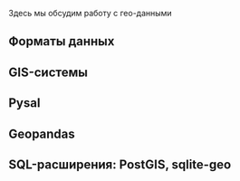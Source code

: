 Здесь мы обсудим работу с гео-данными

## Форматы данных
## GIS-системы
## Pysal
## Geopandas
## SQL-расширения: PostGIS, sqlite-geo
